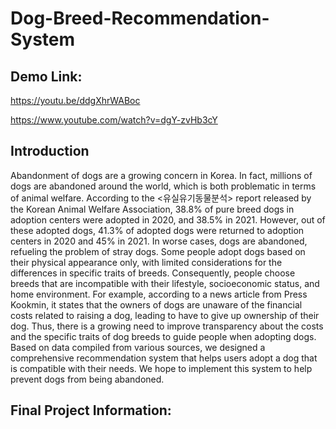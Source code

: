 # Dog-Breed-Recommendation-System

## Demo Link:
https://youtu.be/ddgXhrWABoc

https://www.youtube.com/watch?v=dgY-zvHb3cY

## Introduction
Abandonment of dogs are a growing concern in Korea. In fact, millions of dogs are abandoned around the world, which is both problematic in terms of animal welfare.  According to the <유실유기동물분석> report released by the Korean Animal Welfare Association, 38.8% of pure breed dogs in adoption centers were adopted in 2020, and 38.5% in 2021. However, out of these adopted dogs, 41.3% of adopted dogs were returned to adoption centers in 2020 and 45% in 2021.  In worse cases, dogs are abandoned, refueling the problem of stray dogs. Some people adopt dogs based on their physical appearance only, with limited considerations for the differences in specific traits of breeds.  Consequently, people choose breeds that are incompatible with their lifestyle, socioeconomic status, and home environment. For example, according to a news article from Press Kookmin, it states that the owners of dogs are unaware of the financial costs related to raising a dog, leading to have to give up ownership of their dog.  Thus, there is a growing need to improve transparency about the costs and the specific traits of dog breeds to guide people when adopting dogs. Based on data compiled from various sources, we designed a comprehensive recommendation system that helps users adopt a dog that is compatible with their needs. We hope to implement this system to help prevent dogs from being abandoned.

## Final Project Information:
